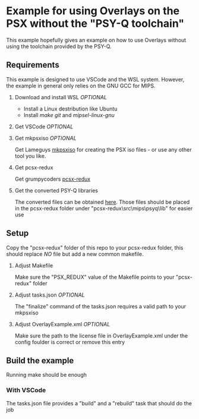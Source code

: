 # Example for using Overlays on the PSX without the "PSY-Q toolchain"
This example hopefully gives an example on how to use Overlays without using the toolchain provided by the PSY-Q.

## Requirements
This example is designed to use VSCode and the WSL system. However, the example in general only relies on the GNU GCC for MIPS. 

1. Download and install WSL *OPTIONAL*
    * Install a Linux destribution like Ubuntu
    * Install _make_ _git_ and _mipsel-linux-gnu_

2. Get VSCode *OPTIONAL*

3. Get mkpsxiso *OPTIONAL*

    Get Lameguys [mkpsxiso](https://github.com/Lameguy64/mkpsxiso) for creating the PSX iso files - or use any other tool you like.

4. Get pcsx-redux

    Get grumpycoders [pcsx-redux](https://github.com/grumpycoders/pcsx-redux)

5. Get the converted PSY-Q libraries

    The converted files can be obtained [here](http://psx.arthus.net/sdk/Psy-Q/). Those files should be placed in the pcsx-redux folder under "pcsx-redux\src\mips\psyq\lib" for easier use

## Setup
Copy the "pcsx-redux" folder of this repo to your pcsx-redux folder, this should replace *NO* file but add a new common makefile.

1. Adjust Makefile

    Make sure the "PSX_REDUX" value of the Makefile points to your "pcsx-redux" folder

2. Adjust tasks.json *OPTIONAL*

    The "finalize" command of the tasks.json requires a valid path to your mkpsxiso

3. Adjust OverlayExample.xml *OPTIONAL*

    Make sure the path to the license file in OverlayExample.xml under the config foulder is correct or remove this entry

## Build the example
Running make should be enough

### With VSCode
The tasks.json file provides a "build" and a "rebuild" task that should do the job